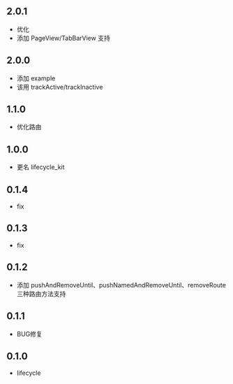 ## 2.0.1

* 优化
* 添加 PageView/TabBarView 支持

## 2.0.0

* 添加 example
* 该用 trackActive/trackInactive

## 1.1.0

* 优化路由

## 1.0.0

* 更名 lifecycle_kit

## 0.1.4

* fix

## 0.1.3

* fix

## 0.1.2

* 添加 pushAndRemoveUntil、pushNamedAndRemoveUntil、removeRoute 三种路由方法支持

## 0.1.1

* BUG修复

## 0.1.0

* lifecycle
